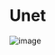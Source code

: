 # Unet


![image](https://user-images.githubusercontent.com/94697684/218108401-fcf6167e-2a80-4fe1-a3f4-e72a86ddf065.png)
